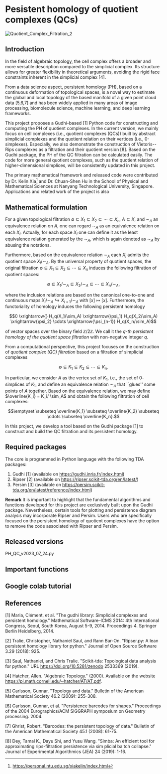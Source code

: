 # Pesistent homology of quotient complexes (QCs)

![Quotient_Complex_Filtration_2](https://github.com/peterbillhu/PH_of_Quotient_Complexes/assets/28446650/14d968b0-bef8-4cb9-ab79-cdd03342d9e9)

## Introduction

In the field of algebraic topology, the cell complex offers a broader and more versatile description compared to the simplicial complex. Its structure allows for greater flexibility in theoretical arguments, avoiding the rigid face constraints inherent in the simplicial complex [4].

From a data science aspect, persistent homology (PH), based on a continuous deformation of topological spaces, is a novel way to estimate the global and local topology of the based manifold of a given point cloud data [5,6,7] and has been widely applied in many areas of image processing, biomolecule science, machine learning, and deep learning frameworks.

This project proposes a Gudhi-based [1] Python code for constructing and computing the PH of quotient complexes. In the current version, we mainly focus on cell complexes (i.e., quotient complexes (QCs)) built by abstract simplicial complexes and the quotient relation on their vertices (i.e., 0-simplexes). Especially, we also demonstrate the construction of Vietoris--Rips complexes as a filtration and their quotient version [8]. Based on the Gudhi package, the PH of the QC filtration can be calculated easily. The code for more general quotient complexes, such as the quotient relation of higher-dimensional simplices, will be consistently updated in this project.

The primary mathematical framework and released code were contributed by Dr. Kelin Xia[^1] and Dr. Chuan-Shen Hu in the School of Physical and Mathematical Sciences at Nanyang Technological University, Singapore. Applications and related work of the project is also 

[^1]: https://personal.ntu.edu.sg/xiakelin/index.html

## Mathematical formulation

For a given topological filtration $\emptyset \subseteq X_1 \subseteq X_2 \subseteq \cdots \subseteq X_n$, $A \subseteq X$, and $\sim_A$ an equivalence relation on $A$, one can regard $\sim_A$ as an equivalence relation on each $X_i$. Actually, for each space $X_i$ one can define it as the least equivalence relation generated by the $\sim_A$, which is again denoted as $\sim_A$ by abusing the notations. 

Furthermore, based on the equivalence relation $\sim_A$ each $X_i$ admits the quotient space $X_i/\sim_A$. By the universal property of quotient spaces, the original filtration $\emptyset \subseteq X_1 \subseteq X_2 \subseteq \cdots \subseteq X_n$ induces the following filtration of quotient spaces:

$$\emptyset \subseteq X_1/\sim_A \subseteq X_2/\sim_A \subseteq \cdots \subseteq X_n/\sim_A,$$

where the inclusion relations are based on the canonical one-to-one and continuous maps $X_i/\sim_A \hookrightarrow X_{i+1}/\sim_A$ with $[x] \mapsto [x]$. Furthermore, the functoriality of homology induces the following persistent homology

$$0 \xrightarrow{} H_q(X_1/\sim_A) \xrightarrow{\psi_1} H_q(X_2/\sim_A) \xrightarrow{\psi_2} \cdots \xrightarrow{\psi_{n-1}} H_q(X_n/\sim_A)$$

of vector spaces over the binary field $\mathbb{Z}/2\mathbb{Z}$. We call it the _q-th persistent homology of the quotient space filtration_ with non-negative integer $q$.

From a computational perspective, this project focuses on the construction of _quotient complex (QC) filtration_ based on a filtration of simplicial complexes 

$$\emptyset \subseteq K_1 \subseteq K_2 \subseteq \cdots \subseteq K_n.$$

In particular, we consider $A$ as the vertex set of $K_1$, i.e., the set of $0$-simplices of $K_1$, and define an equivalence relation $\sim_A$ that ``glues'' some points of $A$ together. Based on the equivalence relation, we may define $\overline{K_i} = K_i/ \sim_A$ and obtain the following filtration of cell complexes:

$$\emptyset \subseteq \overline{K_1} \subseteq \overline{K_2} \subseteq \cdots \subseteq \overline{K_n}.$$

In this project, we develop a tool based on the Gudhi package [1] to construct and build the QC filtration and its persistent homology.

## Required packages

The core is programmed in Python language with the following TDA packages:

1.  Gudhi [1] (available on https://gudhi.inria.fr/index.html)
2.  Ripser [2] (available on https://ripser.scikit-tda.org/en/latest/)
3.  Persim [3] (available on https://persim.scikit-tda.org/en/latest/reference/index.html)

**Remark** It is important to highlight that the fundamental algorithms and functions developed for this project are exclusively built upon the Gudhi package. Nevertheless, certain tools for plotting and persistence diagram analysis may incorporate Ripser and Persim. Users who are specifically focused on the persistent homology of quotient complexes have the option to remove the code associated with Ripser and Persim.

## Released versions

PH_QC_v2023_07_24.py

## Important functions

## Google colab tutorial


## References

[1] Maria, Clément, et al. "The gudhi library: Simplicial complexes and persistent homology." Mathematical Software–ICMS 2014: 4th International Congress, Seoul, South Korea, August 5-9, 2014. Proceedings 4. Springer Berlin Heidelberg, 2014.

[2] Tralie, Christopher, Nathaniel Saul, and Rann Bar-On. "Ripser.py: A lean persistent homology library for python." Journal of Open Source Software 3.29 (2018): 925.

[3] Saul, Nathaniel, and Chris Tralie. "Scikit-tda: Topological data analysis for python." URL https://doi.org/10.5281/zenodo 2533369 (2019).

[4] Hatcher, Allen. "Algebraic Topology." (2000). Available on the website https://pi.math.cornell.edu/~hatcher/AT/AT.pdf.

[5] Carlsson, Gunnar. "Topology and data." Bulletin of the American Mathematical Society 46.2 (2009): 255-308.

[6] Carlsson, Gunnar, et al. "Persistence barcodes for shapes." Proceedings of the 2004 Eurographics/ACM SIGGRAPH symposium on Geometry processing. 2004.

[7] Ghrist, Robert. "Barcodes: the persistent topology of data." Bulletin of the American Mathematical Society 45.1 (2008): 61-75.

[8] Dey, Tamal K., Dayu Shi, and Yusu Wang. "Simba: An efficient tool for approximating rips-filtration persistence via sim plicial ba tch collapse." Journal of Experimental Algorithmics (JEA) 24 (2019): 1-16.
